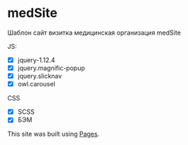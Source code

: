 # medSite
Шаблон сайт визитка медицинская организация medSite

JS:
- [x] jquery-1.12.4
- [x] jquery.magnific-popup
- [x] jquery.slicknav
- [x] owl.carousel

CSS
- [x] SCSS
- [x] БЭМ

This site was built using [Pages](https://yunalive.ru/).
